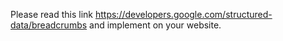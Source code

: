 Please read this link https://developers.google.com/structured-data/breadcrumbs and implement on your website.
